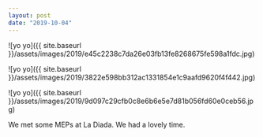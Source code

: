 ```yaml
---
layout: post
date: "2019-10-04"
---
```


![yo yo]({{ site.baseurl }}/assets/images/2019/e45c2238c7da26e03fb13fe8268675fe598a1fdc.jpg)

![yo yo]({{ site.baseurl }}/assets/images/2019/3822e598bb312ac1331854e1c9aafd9620f4f442.jpg)

![yo yo]({{ site.baseurl }}/assets/images/2019/9d097c29cfb0c8e6b6e5e7d81b056fd60e0ceb56.jpg)

We met some MEPs at La Diada. We had a lovely time.
